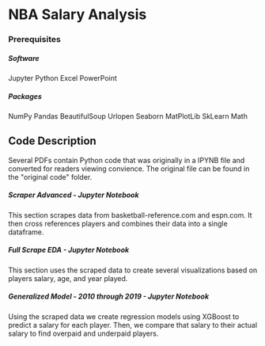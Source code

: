 # NBA Salary Analysis

### Prerequisites

##### Software
Jupyter
Python
Excel
PowerPoint

##### Packages
NumPy
Pandas
BeautifulSoup
Urlopen
Seaborn
MatPlotLib
SkLearn
Math

## Code Description
Several PDFs contain Python code that was originally in a IPYNB file and converted for readers viewing convience.
The original file can be found in the "original code" folder.
##### Scraper Advanced - Jupyter Notebook
This section scrapes data from basketball-reference.com and espn.com. It then cross references players and combines their data into a single dataframe.
##### Full Scrape EDA - Jupyter Notebook
This section uses the scraped data to create several visualizations based on players salary, age, and year played.
##### Generalized Model - 2010 through 2019 - Jupyter Notebook
Using the scraped data we create regression models using XGBoost to predict a salary for each player. Then, we compare that salary to their actual salary to find overpaid and underpaid players.